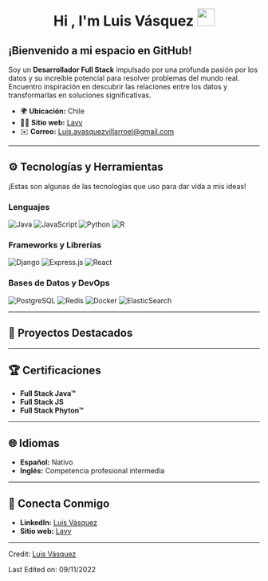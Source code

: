 # <h1 align="center"><b>Hi , I'm Luis Vásquez </b><img src="https://media.giphy.com/media/hvRJCLFzcasrR4ia7z/giphy.gif" width="35"></h1>

## ¡Bienvenido a mi espacio en GitHub!
Soy un **Desarrollador Full Stack** impulsado por una profunda pasión por los datos y su increíble potencial para resolver problemas del mundo real. Encuentro inspiración en descubrir las relaciones entre los datos y transformarlas en soluciones significativas.

- 🌍 **Ubicación:** Chile  
- 👨‍💻 **Sitio web:** [Lavv](https://)  
- ✉️ **Correo:** Luis.avasquezvillarroel@gmail.com  

---

## ⚙️ Tecnologías y Herramientas
¡Estas son algunas de las tecnologías que uso para dar vida a mis ideas!  

### Lenguajes
![Java](https://img.shields.io/badge/Java-ED8B00?style=for-the-badge&logo=java&logoColor=white)
![JavaScript](https://img.shields.io/badge/JavaScript-F7DF1E?style=for-the-badge&logo=javascript&logoColor=black)
![Python](https://img.shields.io/badge/Python-3776AB?style=for-the-badge&logo=python&logoColor=white)
![R](https://img.shields.io/badge/R-007ACC?style=for-the-badge&logo=R&logoColor=white)



### Frameworks y Librerías
![Django](https://img.shields.io/badge/Django-092E20?style=for-the-badge&logo=django&logoColor=white)
![Express.js](https://img.shields.io/badge/js-fff?style=for-the-badge&logo=express.js&logoColor=%23000000&logoSize=auto&label=express&labelColor=%23fff&color=%23FFFF00)
![React](https://img.shields.io/badge/react-fff?style=for-the-badge&logo=react&logoColor=%2361DAFB&logoSize=auto&labelColor=black&color=%2361DAFB)


### Bases de Datos y DevOps
![PostgreSQL](https://img.shields.io/badge/PostgreSQL-336791?style=for-the-badge&logo=postgresql&logoColor=white)
![Redis](https://img.shields.io/badge/Redis-DC382D?style=for-the-badge&logo=redis&logoColor=white)
![Docker](https://img.shields.io/badge/Docker-2496ED?style=for-the-badge&logo=docker&logoColor=white)
![ElasticSearch](https://img.shields.io/badge/ElasticSearch-005571?style=for-the-badge&logo=elasticsearch&logoColor=white)

---

## 🚀 Proyectos Destacados

---

## 🏆 Certificaciones
- **Full Stack Java™**
- **Full Stack JS**  
- **Full Stack Phyton™**  
---

## 🌐 Idiomas
- **Español:** Nativo  
- **Inglés:** Competencia profesional intermedia  
---

## 🤝 Conecta Conmigo
- **LinkedIn:** [Luis Vásquez](https://www.linkedin.com/in/blandskron)  
- **Sitio web:** [Lavv](https://blandskron.com)  

---

Credit: [Luis Vásquez](https://github.com/Lvasquez13)

Last Edited on: 09/11/2022

